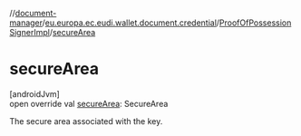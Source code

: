 //[document-manager](../../../index.md)/[eu.europa.ec.eudi.wallet.document.credential](../index.md)/[ProofOfPossessionSignerImpl](index.md)/[secureArea](secure-area.md)

# secureArea

[androidJvm]\
open override val [secureArea](secure-area.md): SecureArea

The secure area associated with the key.

